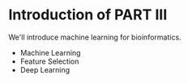 # Introduction of PART III

We'll introduce machine learning for bioinformatics.

* Machine Learning
* Feature Selection
* Deep Learning



